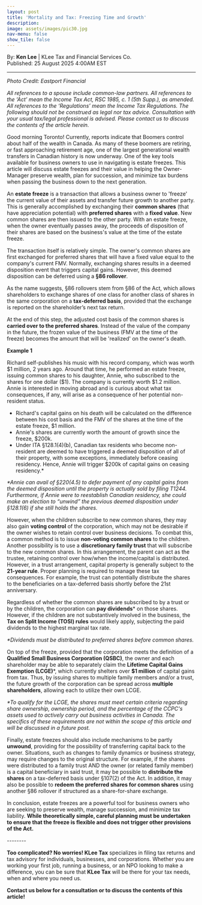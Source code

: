 ```yaml
---
layout: post
title: 'Mortality and Tax: Freezing Time and Growth'
description: 
image: assets/images/pic30.jpg
nav-menu: false
show_tile: false
---
```


<style>
  p {
    margin-bottom: 15px; /* Reduce space below paragraphs */
  }

  hr.major {
    margin: 10px 0; /* Equal space above and below the <hr> */
  }
</style>

<!-- Credits -->
<div class="row">
	<div class="12u">
		<p>By: <b>Ken Lee</b> | KLee Tax and Financial Services Co.<br> Published: 25 August 2025 4:00AM EST</p>
	</div>
</div>

<hr class="major"/>

<!-- Content -->
<section>
  <div class="row">
	  <div class="12u">
    <p><i>Photo Credit: Eastport Financial</i></p>
    <p><i>All references to a spouse include common-law partners. All references to the ‘Act’ mean the Income Tax Act, RSC 1985, c. 1 (5th Supp.), as amended. All references to the ‘Regulations’ mean the Income Tax Regulations. The following should not be construed as legal nor tax advice. Consultation with your usual tax/legal professional is advised. Please contact us to discuss the contents of the article herein.</i></p>
    <p>Good morning Toronto! Currently, reports indicate that Boomers control about half of the wealth in Canada. As many of these boomers are retiring, or fast approaching retirement age, one of the largest generational wealth transfers in Canadian history is now underway. One of the key tools available for business owners to use in navigating is estate freezes. This article will discuss estate freezes and their value in helping the Owner-Manager preserve wealth, plan for succession, and minimize tax burdens when passing the business down to the next generation.</p>
    <p>An <b>estate freeze</b> is a transaction that allows a business owner to 'freeze' the current value of their assets and transfer future growth to another party. This is generally accomplished by exchanging their <b>common shares</b> (that have appreciation potential) with <b>preferred shares</b> with a <b>fixed value</b>. New common shares are then issued to the other party. With an estate freeze, when the owner eventually passes away, the proceeds of disposition of their shares are based on the business's value at the time of the estate freeze.</p>
    <p>The transaction itself is relatively simple. The owner's common shares are first exchanged for preferred shares that will have a fixed value equal to the company's current FMV. Normally, exchanging shares results in a deemed disposition event that triggers capital gains. However, this deemed disposition can be deferred using a <b>§86 rollover</b>.</p>
    <p>As the name suggests, §86 rollovers stem from §86 of the Act, which allows shareholders to exchange shares of one class for another class of shares in the same corporation on a <b>tax-deferred basis</b>, provided that the exchange is reported on the shareholder’s next tax return.</p>
    <p>At the end of this step, the adjusted cost basis of the common shares is <b>carried over to the preferred shares</b>. Instead of the value of the company in the future, the frozen value of the business (FMV at the time of the freeze) becomes the amount that will be 'realized' on the owner's death.</p> 
    <div class="box">
	    <p><b>Example 1</b></p>
      <p>Richard self-publishes his music with his record company, which was worth $1 million, 2 years ago. Around that time, he performed an estate freeze, issuing common shares to his daughter, Annie, who subscribed to the shares for one dollar ($1). The company is currently worth $1.2 million. Annie is interested in moving abroad and is curious about what tax consequences, if any, will arise as a consequence of her potential non-resident status.</p>
      <ul>
        <li>Richard's capital gains on his death will be calculated on the difference between his cost basis and the FMV of the shares at the time of the estate freeze, $1 million.</li>
        <li>Annie's shares are currently worth the amount of growth since the freeze, $200k.</li>
        <li>Under ITA §128.1(4)(b), Canadian tax residents who become non-resident are deemed to have triggered a deemed disposition of all of their property, with some exceptions, immediately before ceasing residency. Hence, Annie will trigger $200k of capital gains on ceasing residency.*</li>
      </ul>
      <p><i>*Annie can avail of §220(4.5) to defer payment of any capital gains from the deemed disposition until the property is actually sold by filing T1244. Furthermore, if Annie were to reestablish Canadian residency, she could make an election to “unwind” the previous deemed disposition under §128.1(6) if she still holds the shares.</i></p>
    </div>
    <p>However, when the children subscribe to new common shares, they may also gain <b>voting control</b> of the corporation, which may not be desirable if the owner wishes to retain control over business decisions. To combat this, a common method is to issue <b>non-voting common shares</b> to the children. Another possibility is to use a <b>discretionary family trust</b> that will subscribe to the new common shares. In this arrangement, the parent can act as the trustee, retaining control over how/when the income/capital is distributed. However, in a trust arrangement, capital property is generally subject to the <b>21-year rule</b>. Proper planning is required to manage these tax consequences. For example, the trust can potentially distribute the shares to the beneficiaries on a tax-deferred basis shortly before the 21st anniversary.</p>
    <p>Regardless of whether the common shares are subscribed to by a trust or by the children, the corporation can <b>pay dividends</b>* on those shares. However, if the children are not substantively involved in the business, the <b>Tax on Split Income (TOSI) rules</b> would likely apply, subjecting the paid dividends to the highest marginal tax rate.</p>
    <p><i>*Dividends must be distributed to preferred shares before common shares.</i></p>
    <p>On top of the freeze, provided that the corporation meets the definition of a <b>Qualified Small Business Corporation (QSBC)</b>, the owner and each shareholder may be able to separately claim the <b>Lifetime Capital Gains Exemption (LCGE)</b>*, which currently shelters over <b>$1 million</b> of capital gains from tax. Thus, by issuing shares to multiple family members and/or a trust, the future growth of the corporation can be spread across <b>multiple shareholders</b>, allowing each to utilize their own LCGE.</p>
    <p><i>*To qualify for the LCGE, the shares must meet certain criteria regarding share ownership, ownership period, and the percentage of the CCPC's assets used to actively carry out business activities in Canada. The specifics of these requirements are not within the scope of this article and will be discussed in a future post.</i></p>
    <p>Finally, estate freezes should also include mechanisms to be partly <b>unwound</b>, providing for the possibility of transferring capital back to the owner. Situations, such as changes to family dynamics or business strategy, may require changes to the original structure. For example, if the shares were distributed to a family trust AND the owner (or related family member) is a capital beneficiary in said trust, it may be possible to <b>distribute the shares</b> on a tax-deferred basis under §107(2) of the Act. In addition, it may also be possible to <b>redeem the preferred shares for common shares</b> using another §86 rollover if structured as a share-for-share exchange.</p>
    <p>In conclusion, estate freezes are a powerful tool for business owners who are seeking to preserve wealth, manage succession, and minimize tax liability. <b>While theoretically simple, careful planning must be undertaken to ensure that the freeze is flexible and does not trigger other provisions of the Act.</b></p>
    <p>--------</p>
    <p><b>Too complicated? No worries! KLee Tax</b> specializes in filing tax returns and tax advisory for individuals, businesses, and corporations. Whether you are working your first job, running a business, or an NPO looking to make a difference, you can be sure that <b>KLee Tax</b> will be there for your tax needs, when and where you need us.</p>
    <p><b>Contact us below for a consultation or to discuss the contents of this article!</b></p>